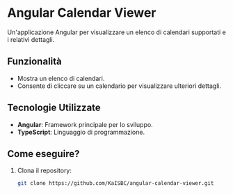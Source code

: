 # Angular Calendar Viewer

Un'applicazione Angular per visualizzare un elenco di calendari supportati e i relativi dettagli.

## Funzionalità
- Mostra un elenco di calendari.
- Consente di cliccare su un calendario per visualizzare ulteriori dettagli.

## Tecnologie Utilizzate
- **Angular**: Framework principale per lo sviluppo.
- **TypeScript**: Linguaggio di programmazione.

## Come eseguire?
1. Clona il repository:
   ```bash
   git clone https://github.com/KaISBC/angular-calendar-viewer.git
